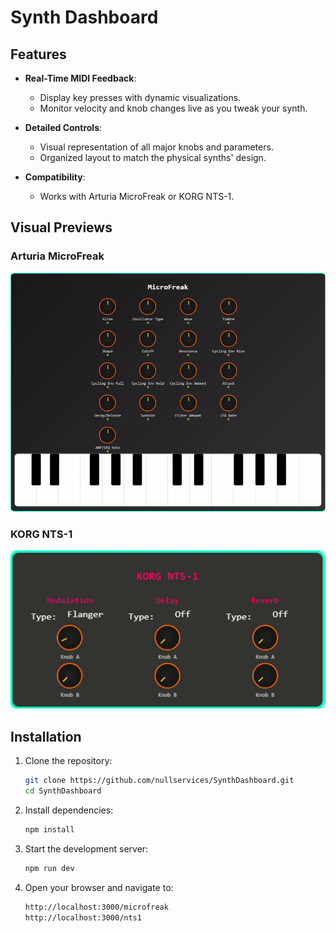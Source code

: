 # Synth Dashboard
## Features

- **Real-Time MIDI Feedback**:
  - Display key presses with dynamic visualizations.
  - Monitor velocity and knob changes live as you tweak your synth.

- **Detailed Controls**:
  - Visual representation of all major knobs and parameters.
  - Organized layout to match the physical synths' design.

- **Compatibility**:
  - Works with Arturia MicroFreak or KORG NTS-1.

## Visual Previews

### Arturia MicroFreak
![Arturia MicroFreak Visualization](https://github.com/nullservices/SynthDashboard/blob/main/public/Microfreak%20Capture.gif?raw=true)

### KORG NTS-1
![KORG NTS-1 Visualization](https://github.com/nullservices/SynthDashboard/blob/main/public/NTS1-Capture.gif?raw=true)


## Installation

1. Clone the repository:
   ```bash
   git clone https://github.com/nullservices/SynthDashboard.git
   cd SynthDashboard

2. Install dependencies:
   ```bash
   npm install

 3. Start the development server:
    ```bash
    npm run dev

 4. Open your browser and navigate to:
    ```bash
    http://localhost:3000/microfreak
    http://localhost:3000/nts1

    

